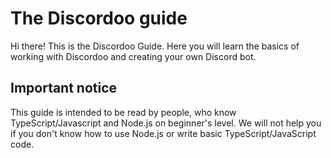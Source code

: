 # The Discordoo guide
Hi there! This is the Discordoo Guide. Here you will learn the basics of working with Discordoo and creating your own Discord bot.

## Important notice
This guide is intended to be read by people, who know TypeScript/Javascript and Node.js on
beginner's level. We will not help you if you don't know how to use Node.js or
write basic TypeScript/JavaScript code.
